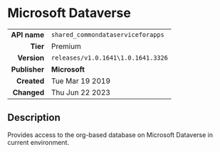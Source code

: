 # Microsoft Dataverse
| | |
|-:|-|
|**API name**|`shared_commondataserviceforapps`|
|**Tier**|Premium|
|**Version**|`releases/v1.0.1641\1.0.1641.3326`|
|**Publisher**|**Microsoft**|
|**Created**|Tue Mar 19 2019|
|**Changed**|Thu Jun 22 2023|

## Description
Provides access to the org-based database on Microsoft Dataverse in current environment.
